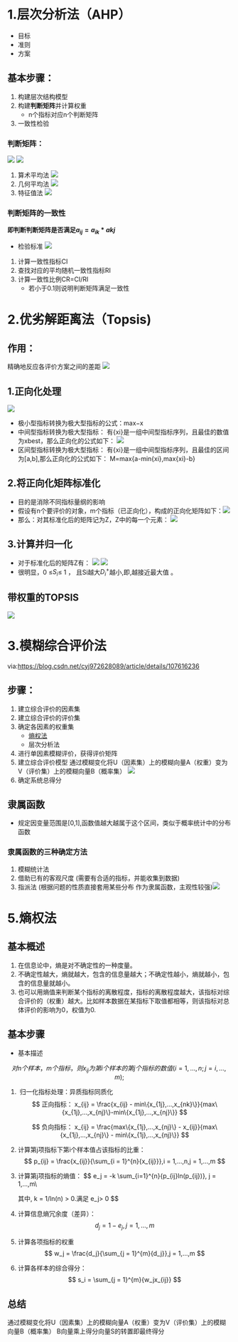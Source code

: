 # 1.层次分析法（AHP）
* 目标
* 准则
* 方案
## 基本步骤：
1. 构建层次结构模型
2. 构建**判断矩阵**并计算权重
   * n个指标对应n个判断矩阵
3. 一致性检验

### 判断矩阵：
![](images/2022-08-04-12-20-20.png)
![](images/2022-08-04-12-25-51.png)
1. 算术平均法
   ![](images/2022-08-04-12-30-26.png)
2. 几何平均法
   ![](images/2022-08-04-12-31-22.png)
3. 特征值法
   ![](images/2022-08-04-12-31-38.png)
### 判断矩阵的一致性
**即判断判断矩阵是否满足$a_{ij}=a_{ik}*a{kj}$**
* 检验标准
  ![](images/2022-08-04-12-35-13.png)
1. 计算一致性指标CI
2. 查找对应的平均随机一致性指标RI
3. 计算一致性比例CR=CI/RI
   * 若小于0.1则说明判断矩阵满足一致性


# 2.优劣解距离法（Topsis)
## 作用：
精确地反应各评价方案之间的差距
![](../%E6%96%B0%E5%BB%BA%E6%96%87%E4%BB%B6%E5%A4%B9/%E4%BC%98%E5%8A%A3%E8%A7%A3%E8%B7%9D%E7%A6%BB%E6%B3%95.jpg)
## 1.正向化处理
![](images/2022-08-04-14-34-51.png)
* 极小型指标转换为极大型指标的公式：max−x
* 中间型指标转换为极大型指标：
  有{xi}是一组中间型指标序列，且最佳的数值为xbest，那么正向化的公式如下：
  ![](images/2022-08-04-14-36-10.png)
* 区间型指标转换为极大型指标：
  有{xi}是一组中间型指标序列，且最佳的区间为[a,b],那么正向化的公式如下：
  M=max{a-min{xi},max{xi}-b}
## 2.将正向化矩阵标准化
* 目的是消除不同指标量纲的影响
* 假设有n个要评价的对象，m个指标（已正向化），构成的正向化矩阵如下：![](images/2022-08-04-14-38-17.png)
* 那么：对其标准化后的矩阵记为Z，Z中的每一个元素：
  ![](images/2022-08-04-14-38-53.png)
## 3.计算并归一化
* 对于标准化后的矩阵Z有：
  ![](images/2022-08-04-14-40-10.png)
  ![](images/2022-08-04-14-40-58.png)
* 很明显，0 ≤$S_{i}$≤ 1 ， 且Si越大$D_{i}^{+}$越小,即,越接近最大值 。 
## 带权重的TOPSIS
![](images/2022-08-04-14-43-20.png)
# 3.模糊综合评价法
via:https://blog.csdn.net/cyj972628089/article/details/107616236
## 步骤：
1. 建立综合评价的因素集
2. 建立综合评价的评价集
3. 确定各因素的权重集
   * [熵权法](https://blog.csdn.net/mycafe_/article/details/79285762)
   * 层次分析法
4. 进行单因素模糊评价，获得评价矩阵
5. 建立综合评价模型
   通过模糊变化将U（因素集）上的模糊向量A（权重）变为V（评价集）上的模糊向量B（概率集）
   ![](images/2022-08-05-15-33-45.png)
6. 确定系统总得分
## 隶属函数
* 规定因变量范围是[0,1],函数值越大越属于这个区间，类似于概率统计中的分布函数
### 隶属函数的三种确定方法
1. 模糊统计法
2. 借助已有的客观尺度 (需要有合适的指标，并能收集到数据)
3. 指派法 (根据问题的性质直接套⽤某些分布 作为⾪属函数，主观性较强)![](https://img-blog.csdnimg.cn/20200727222745434.png?x-oss-process%3Dimage%2Fwatermark%2Ctype_ZmFuZ3poZW5naGVpdGk%2Cshadow_10%2Ctext_aHR0cHM6Ly9ibG9nLmNzZG4ubmV0L2N5ajk3MjYyODA4OQ%3D%3D%2Csize_16%2Ccolor_FFFFFF%2Ct_70#pic_center)

# 5.熵权法

## 基本概述

1. 在信息论中，熵是对不确定性的一种度量。
2. 不确定性越大，熵就越大，包含的信息量越大；不确定性越小，熵就越小，包含的信息量就越小。
3. 也可以用熵值来判断某个指标的离散程度，指标的离散程度越大，该指标对综合评价的（权重）越大。比如样本数据在某指标下取值都相等，则该指标对总体评价的影响为0，权值为0.

## 基本步骤

- 基本描述

$$
对n个样本，m个指标，则x_{ij}为第i个样本的第j个指标的数值(i = 1,...,n;j = i,...,m);
$$

1. ​	归一化指标处理：异质指标同质化
   $$
   正向指标：
   x_{ij} = \frac{x_{ij} - min\{x_{1j},...,x_{nk}\}}{max\{x_{1j},...,x_{nj}\}-min\{x_{1j},...,x_{nj}\}}
   $$

   $$
   负向指标：
   x_{ij} = \frac{max\{x_{1j},...,x_{nj}\} - x_{ij}}{max\{x_{1j},...,x_{nj}\} - min\{x_{1j},...,x_{nj}\}}
   $$

   

2. 计算第j项指标下第i个样本值占该指标的比重：
   $$
   p_{ij} = \frac{x_{ij}}{\sum_{i = 1}^{n}{x_{ij}}},i =  1,...,n,j = 1,...,m
   $$
   

3. 计算第j项指标的熵值：
   $$
   e_j = -k \sum_{i=1}^{n}{p_{ij}ln(p_{ij})}, j = 1,...,m\\
   
   其中, k = 1/ln(n) > 0.满足 e_j> 0
   $$
   

4. 计算信息熵冗余度（差异）：
   $$
   d_j = 1 - e_j, j = 1,...,m
   $$
   

5. 计算各项指标的权重
   $$
   w_j = \frac{d_j}{\sum_{j = 1}^{m}{d_j}},j = 1,...,m
   $$
   

6. 计算各样本的综合得分：
   $$
   s_i = \sum_{j = 1}^{m}{w_jx_{ij}}
   $$
   

## 总结

通过模糊变化将U（因素集）上的模糊向量A（权重）变为V（评价集）上的模糊向量B（概率集）
B向量乘上得分向量S的转置即最终得分